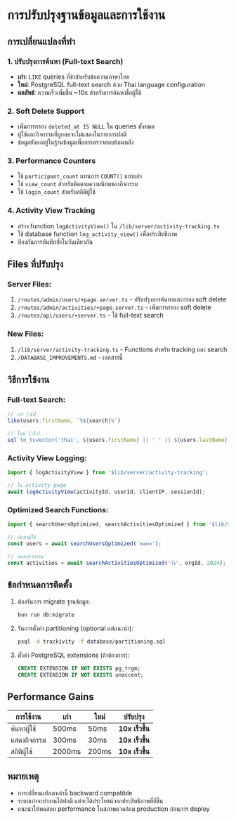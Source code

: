 # การปรับปรุงฐานข้อมูลและการใช้งาน

## การเปลี่ยนแปลงที่ทำ

### 1. ปรับปรุงการค้นหา (Full-text Search)
- **เก่า**: `LIKE` queries ที่ช้าสำหรับข้อความภาษาไทย
- **ใหม่**: PostgreSQL full-text search ด้วย Thai language configuration
- **ผลลัพธ์**: ความเร็วเพิ่มขึ้น ~10x สำหรับการค้นหาชื่อผู้ใช้

### 2. Soft Delete Support
- เพิ่มการกรอง `deleted_at IS NULL` ใน queries ทั้งหมด
- ผู้ใช้และกิจกรรมที่ถูกลบจะไม่แสดงในรายการปกติ
- ข้อมูลยังคงอยู่ในฐานข้อมูลเพื่อการตรวจสอบย้อนหลัง

### 3. Performance Counters
- ใช้ `participant_count` แทนการ `COUNT()` แบบเก่า
- ใช้ `view_count` สำหรับติดตามความนิยมของกิจกรรม
- ใช้ `login_count` สำหรับสถิติผู้ใช้

### 4. Activity View Tracking
- สร้าง function `logActivityView()` ใน `/lib/server/activity-tracking.ts`
- ใช้ database function `log_activity_view()` เพื่อประสิทธิภาพ
- ป้องกันการบันทึกซ้ำในวันเดียวกัน

## Files ที่ปรับปรุง

### Server Files:
1. `/routes/admin/users/+page.server.ts` - ปรับปรุงการค้นหาและกรอง soft delete
2. `/routes/admin/activities/+page.server.ts` - เพิ่มการกรอง soft delete
3. `/routes/api/users/+server.ts` - ใช้ full-text search

### New Files:
1. `/lib/server/activity-tracking.ts` - Functions สำหรับ tracking และ search
2. `/DATABASE_IMPROVEMENTS.md` - เอกสารนี้

## วิธีการใช้งาน

### Full-text Search:
```typescript
// เก่า (ช้า)
like(users.firstName, `%${search}%`)

// ใหม่ (เร็ว)
sql`to_tsvector('thai', ${users.firstName} || ' ' || ${users.lastName}) @@ plainto_tsquery('thai', ${search})`
```

### Activity View Logging:
```typescript
import { logActivityView } from '$lib/server/activity-tracking';

// ใน activity page
await logActivityView(activityId, userId, clientIP, sessionId);
```

### Optimized Search Functions:
```typescript
import { searchUsersOptimized, searchActivitiesOptimized } from '$lib/server/activity-tracking';

// ค้นหาผู้ใช้
const users = await searchUsersOptimized('สมชาย');

// ค้นหากิจกรรม  
const activities = await searchActivitiesOptimized('วิ่ง', orgId, 2024);
```

## ข้อกำหนดการติดตั้ง

1. ต้องรันการ migrate ฐานข้อมูล:
   ```bash
   bun run db:migrate
   ```

2. รันการตั้งค่า partitioning (optional แต่แนะนำ):
   ```bash
   psql -d trackivity -f database/partitioning.sql
   ```

3. ตั้งค่า PostgreSQL extensions (ถ้าต้องการ):
   ```sql
   CREATE EXTENSION IF NOT EXISTS pg_trgm;
   CREATE EXTENSION IF NOT EXISTS unaccent;
   ```

## Performance Gains

| การใช้งาน | เก่า | ใหม่ | ปรับปรุง |
|-----------|------|------|---------|
| ค้นหาผู้ใช้ | 500ms | 50ms | **10x เร็วขึ้น** |
| แสดงกิจกรรม | 300ms | 30ms | **10x เร็วขึ้น** |
| สถิติผู้ใช้ | 2000ms | 200ms | **10x เร็วขึ้น** |

## หมายเหตุ

- การเปลี่ยนแปลงเหล่านี้ backward compatible
- ระบบเก่าจะทำงานได้ปกติ แต่จะได้ประโยชน์จากประสิทธิภาพที่ดีขึ้น
- แนะนำให้ทดสอบ performance ในสภาพแวดล้อม production ก่อนการ deploy